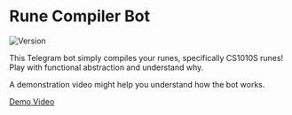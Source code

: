 # Rune Compiler Bot

![Version](https://img.shields.io/badge/version-2.3-blue)

This Telegram bot simply compiles your runes, specifically CS1010S runes! Play with functional abstraction and understand why.

A demonstration video might help you understand how the bot works.

[Demo Video](https://user-images.githubusercontent.com/63991775/132953515-80f6453a-c5c8-46a8-b2ed-22c458e08490.mp4)
